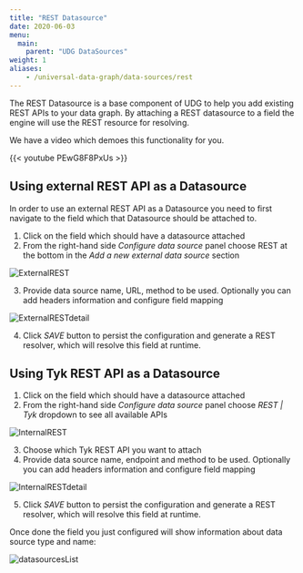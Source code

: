 ```yaml
---
title: "REST Datasource"
date: 2020-06-03
menu:
  main:
    parent: "UDG DataSources"
weight: 1
aliases:
    - /universal-data-graph/data-sources/rest
---
```


The REST Datasource is a base component of UDG to help you add existing REST APIs to your data graph. By attaching a REST datasource to a field the engine will use the REST resource for resolving.

We have a video which demoes this functionality for you.

{{< youtube PEwG8F8PxUs >}}

## Using external REST API as a Datasource

In order to use an external REST API as a Datasource you need to first navigate to the field which that Datasource should be attached to. 

1. Click on the field which should have a datasource attached
2. From the right-hand side *Configure data source* panel choose REST at the bottom in the *Add a new external data source* section

![ExternalREST](/img/dashboard/udg/datasources/external-rest-config.png)

3. Provide data source name, URL, method to be used. Optionally you can add headers information and configure field mapping 

![ExternalRESTdetail](/img/dashboard/udg/datasources/external-rest-fields.png)

4. Click *SAVE* button to persist the configuration and generate a REST resolver, which will resolve this field at runtime.

## Using Tyk REST API as a Datasource

1. Click on the field which should have a datasource attached
2. From the right-hand side *Configure data source* panel choose *REST | Tyk* dropdown to see all available APIs

![InternalREST](/img/dashboard/udg/datasources/rest-internal-config.png)

3. Choose which Tyk REST API you want to attach
4. Provide data source name, endpoint and method to be used. Optionally you can add headers information and configure field mapping

![InternalRESTdetail](/img/dashboard/udg/datasources/rest-internal-fields.png)

5. Click *SAVE* button to persist the configuration and generate a REST resolver, which will resolve this field at runtime.

Once done the field you just configured will show information about data source type and name:

![datasourcesList](/img/dashboard/udg/datasources/datasources-list.png)
